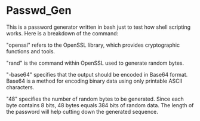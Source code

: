 # Passwd_Gen
This is a password generator written in bash just to test how shell scripting works.
Here is a breakdown of the command:

"openssl" refers to the OpenSSL library, which provides cryptographic functions and tools.

"rand" is the command within OpenSSL used to generate random bytes.

"-base64" specifies that the output should be encoded in Base64 format. Base64 is a method for encoding binary data using only printable ASCII characters.

"48" specifies the number of random bytes to be generated. Since each byte contains 8 bits, 48 bytes equals 384 bits of random data.
The length of the password will help cutting down the generated sequence.
